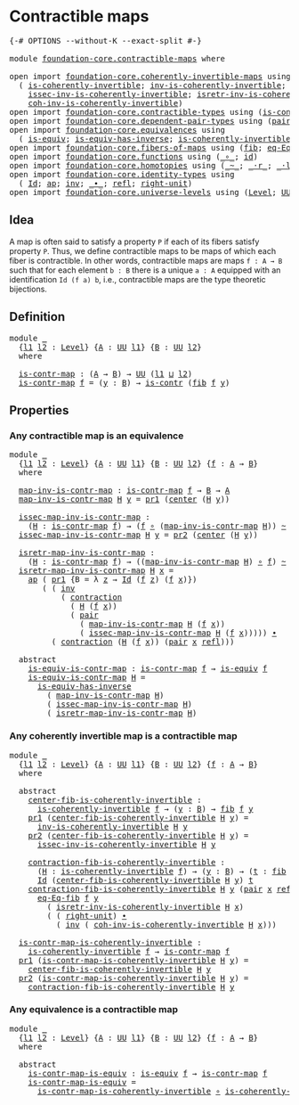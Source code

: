 # Contractible maps

<pre class="Agda"><a id="30" class="Symbol">{-#</a> <a id="34" class="Keyword">OPTIONS</a> <a id="42" class="Pragma">--without-K</a> <a id="54" class="Pragma">--exact-split</a> <a id="68" class="Symbol">#-}</a>

<a id="73" class="Keyword">module</a> <a id="80" href="foundation-core.contractible-maps.html" class="Module">foundation-core.contractible-maps</a> <a id="114" class="Keyword">where</a>

<a id="121" class="Keyword">open</a> <a id="126" class="Keyword">import</a> <a id="133" href="foundation-core.coherently-invertible-maps.html" class="Module">foundation-core.coherently-invertible-maps</a> <a id="176" class="Keyword">using</a>
  <a id="184" class="Symbol">(</a> <a id="186" href="foundation-core.coherently-invertible-maps.html#1466" class="Function">is-coherently-invertible</a><a id="210" class="Symbol">;</a> <a id="212" href="foundation-core.coherently-invertible-maps.html#1764" class="Function">inv-is-coherently-invertible</a><a id="240" class="Symbol">;</a>
    <a id="246" href="foundation-core.coherently-invertible-maps.html#1870" class="Function">issec-inv-is-coherently-invertible</a><a id="280" class="Symbol">;</a> <a id="282" href="foundation-core.coherently-invertible-maps.html#2046" class="Function">isretr-inv-is-coherently-invertible</a><a id="317" class="Symbol">;</a>
    <a id="323" href="foundation-core.coherently-invertible-maps.html#2228" class="Function">coh-inv-is-coherently-invertible</a><a id="355" class="Symbol">)</a>
<a id="357" class="Keyword">open</a> <a id="362" class="Keyword">import</a> <a id="369" href="foundation-core.contractible-types.html" class="Module">foundation-core.contractible-types</a> <a id="404" class="Keyword">using</a> <a id="410" class="Symbol">(</a><a id="411" href="foundation-core.contractible-types.html#992" class="Function">is-contr</a><a id="419" class="Symbol">;</a> <a id="421" href="foundation-core.contractible-types.html#1085" class="Function">center</a><a id="427" class="Symbol">;</a> <a id="429" href="foundation-core.contractible-types.html#1427" class="Function">contraction</a><a id="440" class="Symbol">)</a>
<a id="442" class="Keyword">open</a> <a id="447" class="Keyword">import</a> <a id="454" href="foundation-core.dependent-pair-types.html" class="Module">foundation-core.dependent-pair-types</a> <a id="491" class="Keyword">using</a> <a id="497" class="Symbol">(</a><a id="498" href="foundation-core.dependent-pair-types.html#575" class="InductiveConstructor">pair</a><a id="502" class="Symbol">;</a> <a id="504" href="foundation-core.dependent-pair-types.html#592" class="Field">pr1</a><a id="507" class="Symbol">;</a> <a id="509" href="foundation-core.dependent-pair-types.html#604" class="Field">pr2</a><a id="512" class="Symbol">)</a>
<a id="514" class="Keyword">open</a> <a id="519" class="Keyword">import</a> <a id="526" href="foundation-core.equivalences.html" class="Module">foundation-core.equivalences</a> <a id="555" class="Keyword">using</a>
  <a id="563" class="Symbol">(</a> <a id="565" href="foundation-core.equivalences.html#1542" class="Function">is-equiv</a><a id="573" class="Symbol">;</a> <a id="575" href="foundation-core.equivalences.html#2999" class="Function">is-equiv-has-inverse</a><a id="595" class="Symbol">;</a> <a id="597" href="foundation-core.equivalences.html#3630" class="Function">is-coherently-invertible-is-equiv</a><a id="630" class="Symbol">)</a>
<a id="632" class="Keyword">open</a> <a id="637" class="Keyword">import</a> <a id="644" href="foundation-core.fibers-of-maps.html" class="Module">foundation-core.fibers-of-maps</a> <a id="675" class="Keyword">using</a> <a id="681" class="Symbol">(</a><a id="682" href="foundation-core.fibers-of-maps.html#928" class="Function">fib</a><a id="685" class="Symbol">;</a> <a id="687" href="foundation-core.fibers-of-maps.html#1676" class="Function">eq-Eq-fib</a><a id="696" class="Symbol">)</a>
<a id="698" class="Keyword">open</a> <a id="703" class="Keyword">import</a> <a id="710" href="foundation-core.functions.html" class="Module">foundation-core.functions</a> <a id="736" class="Keyword">using</a> <a id="742" class="Symbol">(</a><a id="743" href="foundation-core.functions.html#407" class="Function Operator">_∘_</a><a id="746" class="Symbol">;</a> <a id="748" href="foundation-core.functions.html#309" class="Function">id</a><a id="750" class="Symbol">)</a>
<a id="752" class="Keyword">open</a> <a id="757" class="Keyword">import</a> <a id="764" href="foundation-core.homotopies.html" class="Module">foundation-core.homotopies</a> <a id="791" class="Keyword">using</a> <a id="797" class="Symbol">(</a><a id="798" href="foundation-core.homotopies.html#545" class="Function Operator">_~_</a><a id="801" class="Symbol">;</a> <a id="803" href="foundation-core.homotopies.html#2052" class="Function Operator">_·r_</a><a id="807" class="Symbol">;</a> <a id="809" href="foundation-core.homotopies.html#1846" class="Function Operator">_·l_</a><a id="813" class="Symbol">)</a>
<a id="815" class="Keyword">open</a> <a id="820" class="Keyword">import</a> <a id="827" href="foundation-core.identity-types.html" class="Module">foundation-core.identity-types</a> <a id="858" class="Keyword">using</a>
  <a id="866" class="Symbol">(</a> <a id="868" href="foundation-core.identity-types.html#1754" class="Datatype">Id</a><a id="870" class="Symbol">;</a> <a id="872" href="foundation-core.identity-types.html#3990" class="Function">ap</a><a id="874" class="Symbol">;</a> <a id="876" href="foundation-core.identity-types.html#2716" class="Function">inv</a><a id="879" class="Symbol">;</a> <a id="881" href="foundation-core.identity-types.html#2412" class="Function Operator">_∙_</a><a id="884" class="Symbol">;</a> <a id="886" href="foundation-core.identity-types.html#1807" class="InductiveConstructor">refl</a><a id="890" class="Symbol">;</a> <a id="892" href="foundation-core.identity-types.html#3061" class="Function">right-unit</a><a id="902" class="Symbol">)</a>
<a id="904" class="Keyword">open</a> <a id="909" class="Keyword">import</a> <a id="916" href="foundation-core.universe-levels.html" class="Module">foundation-core.universe-levels</a> <a id="948" class="Keyword">using</a> <a id="954" class="Symbol">(</a><a id="955" href="Agda.Primitive.html#597" class="Postulate">Level</a><a id="960" class="Symbol">;</a> <a id="962" href="foundation-core.universe-levels.html#222" class="Primitive">UU</a><a id="964" class="Symbol">;</a> <a id="966" href="Agda.Primitive.html#810" class="Primitive Operator">_⊔_</a><a id="969" class="Symbol">)</a>
</pre>
## Idea

A map is often said to satisfy a property `P` if each of its fibers satisfy property `P`. Thus, we define contractible maps to be maps of which each fiber is contractible. In other words, contractible maps are maps `f : A → B` such that for each element `b : B` there is a unique `a : A` equipped with an identification `Id (f a) b`, i.e., contractible maps are the type theoretic bijections.

## Definition

<pre class="Agda"><a id="1402" class="Keyword">module</a> <a id="1409" href="foundation-core.contractible-maps.html#1409" class="Module">_</a>
  <a id="1413" class="Symbol">{</a><a id="1414" href="foundation-core.contractible-maps.html#1414" class="Bound">l1</a> <a id="1417" href="foundation-core.contractible-maps.html#1417" class="Bound">l2</a> <a id="1420" class="Symbol">:</a> <a id="1422" href="Agda.Primitive.html#597" class="Postulate">Level</a><a id="1427" class="Symbol">}</a> <a id="1429" class="Symbol">{</a><a id="1430" href="foundation-core.contractible-maps.html#1430" class="Bound">A</a> <a id="1432" class="Symbol">:</a> <a id="1434" href="foundation-core.universe-levels.html#222" class="Primitive">UU</a> <a id="1437" href="foundation-core.contractible-maps.html#1414" class="Bound">l1</a><a id="1439" class="Symbol">}</a> <a id="1441" class="Symbol">{</a><a id="1442" href="foundation-core.contractible-maps.html#1442" class="Bound">B</a> <a id="1444" class="Symbol">:</a> <a id="1446" href="foundation-core.universe-levels.html#222" class="Primitive">UU</a> <a id="1449" href="foundation-core.contractible-maps.html#1417" class="Bound">l2</a><a id="1451" class="Symbol">}</a>
  <a id="1455" class="Keyword">where</a>

  <a id="1464" href="foundation-core.contractible-maps.html#1464" class="Function">is-contr-map</a> <a id="1477" class="Symbol">:</a> <a id="1479" class="Symbol">(</a><a id="1480" href="foundation-core.contractible-maps.html#1430" class="Bound">A</a> <a id="1482" class="Symbol">→</a> <a id="1484" href="foundation-core.contractible-maps.html#1442" class="Bound">B</a><a id="1485" class="Symbol">)</a> <a id="1487" class="Symbol">→</a> <a id="1489" href="foundation-core.universe-levels.html#222" class="Primitive">UU</a> <a id="1492" class="Symbol">(</a><a id="1493" href="foundation-core.contractible-maps.html#1414" class="Bound">l1</a> <a id="1496" href="Agda.Primitive.html#810" class="Primitive Operator">⊔</a> <a id="1498" href="foundation-core.contractible-maps.html#1417" class="Bound">l2</a><a id="1500" class="Symbol">)</a>
  <a id="1504" href="foundation-core.contractible-maps.html#1464" class="Function">is-contr-map</a> <a id="1517" href="foundation-core.contractible-maps.html#1517" class="Bound">f</a> <a id="1519" class="Symbol">=</a> <a id="1521" class="Symbol">(</a><a id="1522" href="foundation-core.contractible-maps.html#1522" class="Bound">y</a> <a id="1524" class="Symbol">:</a> <a id="1526" href="foundation-core.contractible-maps.html#1442" class="Bound">B</a><a id="1527" class="Symbol">)</a> <a id="1529" class="Symbol">→</a> <a id="1531" href="foundation-core.contractible-types.html#992" class="Function">is-contr</a> <a id="1540" class="Symbol">(</a><a id="1541" href="foundation-core.fibers-of-maps.html#928" class="Function">fib</a> <a id="1545" href="foundation-core.contractible-maps.html#1517" class="Bound">f</a> <a id="1547" href="foundation-core.contractible-maps.html#1522" class="Bound">y</a><a id="1548" class="Symbol">)</a>
</pre>
## Properties

### Any contractible map is an equivalence

<pre class="Agda"><a id="1622" class="Keyword">module</a> <a id="1629" href="foundation-core.contractible-maps.html#1629" class="Module">_</a>
  <a id="1633" class="Symbol">{</a><a id="1634" href="foundation-core.contractible-maps.html#1634" class="Bound">l1</a> <a id="1637" href="foundation-core.contractible-maps.html#1637" class="Bound">l2</a> <a id="1640" class="Symbol">:</a> <a id="1642" href="Agda.Primitive.html#597" class="Postulate">Level</a><a id="1647" class="Symbol">}</a> <a id="1649" class="Symbol">{</a><a id="1650" href="foundation-core.contractible-maps.html#1650" class="Bound">A</a> <a id="1652" class="Symbol">:</a> <a id="1654" href="foundation-core.universe-levels.html#222" class="Primitive">UU</a> <a id="1657" href="foundation-core.contractible-maps.html#1634" class="Bound">l1</a><a id="1659" class="Symbol">}</a> <a id="1661" class="Symbol">{</a><a id="1662" href="foundation-core.contractible-maps.html#1662" class="Bound">B</a> <a id="1664" class="Symbol">:</a> <a id="1666" href="foundation-core.universe-levels.html#222" class="Primitive">UU</a> <a id="1669" href="foundation-core.contractible-maps.html#1637" class="Bound">l2</a><a id="1671" class="Symbol">}</a> <a id="1673" class="Symbol">{</a><a id="1674" href="foundation-core.contractible-maps.html#1674" class="Bound">f</a> <a id="1676" class="Symbol">:</a> <a id="1678" href="foundation-core.contractible-maps.html#1650" class="Bound">A</a> <a id="1680" class="Symbol">→</a> <a id="1682" href="foundation-core.contractible-maps.html#1662" class="Bound">B</a><a id="1683" class="Symbol">}</a>
  <a id="1687" class="Keyword">where</a>
  
  <a id="1698" href="foundation-core.contractible-maps.html#1698" class="Function">map-inv-is-contr-map</a> <a id="1719" class="Symbol">:</a> <a id="1721" href="foundation-core.contractible-maps.html#1464" class="Function">is-contr-map</a> <a id="1734" href="foundation-core.contractible-maps.html#1674" class="Bound">f</a> <a id="1736" class="Symbol">→</a> <a id="1738" href="foundation-core.contractible-maps.html#1662" class="Bound">B</a> <a id="1740" class="Symbol">→</a> <a id="1742" href="foundation-core.contractible-maps.html#1650" class="Bound">A</a>
  <a id="1746" href="foundation-core.contractible-maps.html#1698" class="Function">map-inv-is-contr-map</a> <a id="1767" href="foundation-core.contractible-maps.html#1767" class="Bound">H</a> <a id="1769" href="foundation-core.contractible-maps.html#1769" class="Bound">y</a> <a id="1771" class="Symbol">=</a> <a id="1773" href="foundation-core.dependent-pair-types.html#592" class="Field">pr1</a> <a id="1777" class="Symbol">(</a><a id="1778" href="foundation-core.contractible-types.html#1085" class="Function">center</a> <a id="1785" class="Symbol">(</a><a id="1786" href="foundation-core.contractible-maps.html#1767" class="Bound">H</a> <a id="1788" href="foundation-core.contractible-maps.html#1769" class="Bound">y</a><a id="1789" class="Symbol">))</a>

  <a id="1795" href="foundation-core.contractible-maps.html#1795" class="Function">issec-map-inv-is-contr-map</a> <a id="1822" class="Symbol">:</a>
    <a id="1828" class="Symbol">(</a><a id="1829" href="foundation-core.contractible-maps.html#1829" class="Bound">H</a> <a id="1831" class="Symbol">:</a> <a id="1833" href="foundation-core.contractible-maps.html#1464" class="Function">is-contr-map</a> <a id="1846" href="foundation-core.contractible-maps.html#1674" class="Bound">f</a><a id="1847" class="Symbol">)</a> <a id="1849" class="Symbol">→</a> <a id="1851" class="Symbol">(</a><a id="1852" href="foundation-core.contractible-maps.html#1674" class="Bound">f</a> <a id="1854" href="foundation-core.functions.html#407" class="Function Operator">∘</a> <a id="1856" class="Symbol">(</a><a id="1857" href="foundation-core.contractible-maps.html#1698" class="Function">map-inv-is-contr-map</a> <a id="1878" href="foundation-core.contractible-maps.html#1829" class="Bound">H</a><a id="1879" class="Symbol">))</a> <a id="1882" href="foundation-core.homotopies.html#545" class="Function Operator">~</a> <a id="1884" href="foundation-core.functions.html#309" class="Function">id</a>
  <a id="1889" href="foundation-core.contractible-maps.html#1795" class="Function">issec-map-inv-is-contr-map</a> <a id="1916" href="foundation-core.contractible-maps.html#1916" class="Bound">H</a> <a id="1918" href="foundation-core.contractible-maps.html#1918" class="Bound">y</a> <a id="1920" class="Symbol">=</a> <a id="1922" href="foundation-core.dependent-pair-types.html#604" class="Field">pr2</a> <a id="1926" class="Symbol">(</a><a id="1927" href="foundation-core.contractible-types.html#1085" class="Function">center</a> <a id="1934" class="Symbol">(</a><a id="1935" href="foundation-core.contractible-maps.html#1916" class="Bound">H</a> <a id="1937" href="foundation-core.contractible-maps.html#1918" class="Bound">y</a><a id="1938" class="Symbol">))</a>

  <a id="1944" href="foundation-core.contractible-maps.html#1944" class="Function">isretr-map-inv-is-contr-map</a> <a id="1972" class="Symbol">:</a>
    <a id="1978" class="Symbol">(</a><a id="1979" href="foundation-core.contractible-maps.html#1979" class="Bound">H</a> <a id="1981" class="Symbol">:</a> <a id="1983" href="foundation-core.contractible-maps.html#1464" class="Function">is-contr-map</a> <a id="1996" href="foundation-core.contractible-maps.html#1674" class="Bound">f</a><a id="1997" class="Symbol">)</a> <a id="1999" class="Symbol">→</a> <a id="2001" class="Symbol">((</a><a id="2003" href="foundation-core.contractible-maps.html#1698" class="Function">map-inv-is-contr-map</a> <a id="2024" href="foundation-core.contractible-maps.html#1979" class="Bound">H</a><a id="2025" class="Symbol">)</a> <a id="2027" href="foundation-core.functions.html#407" class="Function Operator">∘</a> <a id="2029" href="foundation-core.contractible-maps.html#1674" class="Bound">f</a><a id="2030" class="Symbol">)</a> <a id="2032" href="foundation-core.homotopies.html#545" class="Function Operator">~</a> <a id="2034" href="foundation-core.functions.html#309" class="Function">id</a>
  <a id="2039" href="foundation-core.contractible-maps.html#1944" class="Function">isretr-map-inv-is-contr-map</a> <a id="2067" href="foundation-core.contractible-maps.html#2067" class="Bound">H</a> <a id="2069" href="foundation-core.contractible-maps.html#2069" class="Bound">x</a> <a id="2071" class="Symbol">=</a>
    <a id="2077" href="foundation-core.identity-types.html#3990" class="Function">ap</a> <a id="2080" class="Symbol">(</a> <a id="2082" href="foundation-core.dependent-pair-types.html#592" class="Field">pr1</a> <a id="2086" class="Symbol">{</a><a id="2087" class="Argument">B</a> <a id="2089" class="Symbol">=</a> <a id="2091" class="Symbol">λ</a> <a id="2093" href="foundation-core.contractible-maps.html#2093" class="Bound">z</a> <a id="2095" class="Symbol">→</a> <a id="2097" href="foundation-core.identity-types.html#1754" class="Datatype">Id</a> <a id="2100" class="Symbol">(</a><a id="2101" href="foundation-core.contractible-maps.html#1674" class="Bound">f</a> <a id="2103" href="foundation-core.contractible-maps.html#2093" class="Bound">z</a><a id="2104" class="Symbol">)</a> <a id="2106" class="Symbol">(</a><a id="2107" href="foundation-core.contractible-maps.html#1674" class="Bound">f</a> <a id="2109" href="foundation-core.contractible-maps.html#2069" class="Bound">x</a><a id="2110" class="Symbol">)})</a>
       <a id="2121" class="Symbol">(</a> <a id="2123" class="Symbol">(</a> <a id="2125" href="foundation-core.identity-types.html#2716" class="Function">inv</a>
           <a id="2140" class="Symbol">(</a> <a id="2142" href="foundation-core.contractible-types.html#1427" class="Function">contraction</a>
             <a id="2167" class="Symbol">(</a> <a id="2169" href="foundation-core.contractible-maps.html#2067" class="Bound">H</a> <a id="2171" class="Symbol">(</a><a id="2172" href="foundation-core.contractible-maps.html#1674" class="Bound">f</a> <a id="2174" href="foundation-core.contractible-maps.html#2069" class="Bound">x</a><a id="2175" class="Symbol">))</a>
             <a id="2191" class="Symbol">(</a> <a id="2193" href="foundation-core.dependent-pair-types.html#575" class="InductiveConstructor">pair</a>
               <a id="2213" class="Symbol">(</a> <a id="2215" href="foundation-core.contractible-maps.html#1698" class="Function">map-inv-is-contr-map</a> <a id="2236" href="foundation-core.contractible-maps.html#2067" class="Bound">H</a> <a id="2238" class="Symbol">(</a><a id="2239" href="foundation-core.contractible-maps.html#1674" class="Bound">f</a> <a id="2241" href="foundation-core.contractible-maps.html#2069" class="Bound">x</a><a id="2242" class="Symbol">))</a>
               <a id="2260" class="Symbol">(</a> <a id="2262" href="foundation-core.contractible-maps.html#1795" class="Function">issec-map-inv-is-contr-map</a> <a id="2289" href="foundation-core.contractible-maps.html#2067" class="Bound">H</a> <a id="2291" class="Symbol">(</a><a id="2292" href="foundation-core.contractible-maps.html#1674" class="Bound">f</a> <a id="2294" href="foundation-core.contractible-maps.html#2069" class="Bound">x</a><a id="2295" class="Symbol">)))))</a> <a id="2301" href="foundation-core.identity-types.html#2412" class="Function Operator">∙</a>
         <a id="2312" class="Symbol">(</a> <a id="2314" href="foundation-core.contractible-types.html#1427" class="Function">contraction</a> <a id="2326" class="Symbol">(</a><a id="2327" href="foundation-core.contractible-maps.html#2067" class="Bound">H</a> <a id="2329" class="Symbol">(</a><a id="2330" href="foundation-core.contractible-maps.html#1674" class="Bound">f</a> <a id="2332" href="foundation-core.contractible-maps.html#2069" class="Bound">x</a><a id="2333" class="Symbol">))</a> <a id="2336" class="Symbol">(</a><a id="2337" href="foundation-core.dependent-pair-types.html#575" class="InductiveConstructor">pair</a> <a id="2342" href="foundation-core.contractible-maps.html#2069" class="Bound">x</a> <a id="2344" href="foundation-core.identity-types.html#1807" class="InductiveConstructor">refl</a><a id="2348" class="Symbol">)))</a>

  <a id="2355" class="Keyword">abstract</a>
    <a id="2368" href="foundation-core.contractible-maps.html#2368" class="Function">is-equiv-is-contr-map</a> <a id="2390" class="Symbol">:</a> <a id="2392" href="foundation-core.contractible-maps.html#1464" class="Function">is-contr-map</a> <a id="2405" href="foundation-core.contractible-maps.html#1674" class="Bound">f</a> <a id="2407" class="Symbol">→</a> <a id="2409" href="foundation-core.equivalences.html#1542" class="Function">is-equiv</a> <a id="2418" href="foundation-core.contractible-maps.html#1674" class="Bound">f</a>
    <a id="2424" href="foundation-core.contractible-maps.html#2368" class="Function">is-equiv-is-contr-map</a> <a id="2446" href="foundation-core.contractible-maps.html#2446" class="Bound">H</a> <a id="2448" class="Symbol">=</a>
      <a id="2456" href="foundation-core.equivalences.html#2999" class="Function">is-equiv-has-inverse</a>
        <a id="2485" class="Symbol">(</a> <a id="2487" href="foundation-core.contractible-maps.html#1698" class="Function">map-inv-is-contr-map</a> <a id="2508" href="foundation-core.contractible-maps.html#2446" class="Bound">H</a><a id="2509" class="Symbol">)</a>
        <a id="2519" class="Symbol">(</a> <a id="2521" href="foundation-core.contractible-maps.html#1795" class="Function">issec-map-inv-is-contr-map</a> <a id="2548" href="foundation-core.contractible-maps.html#2446" class="Bound">H</a><a id="2549" class="Symbol">)</a>
        <a id="2559" class="Symbol">(</a> <a id="2561" href="foundation-core.contractible-maps.html#1944" class="Function">isretr-map-inv-is-contr-map</a> <a id="2589" href="foundation-core.contractible-maps.html#2446" class="Bound">H</a><a id="2590" class="Symbol">)</a>
</pre>
### Any coherently invertible map is a contractible map

<pre class="Agda"><a id="2662" class="Keyword">module</a> <a id="2669" href="foundation-core.contractible-maps.html#2669" class="Module">_</a>
  <a id="2673" class="Symbol">{</a><a id="2674" href="foundation-core.contractible-maps.html#2674" class="Bound">l1</a> <a id="2677" href="foundation-core.contractible-maps.html#2677" class="Bound">l2</a> <a id="2680" class="Symbol">:</a> <a id="2682" href="Agda.Primitive.html#597" class="Postulate">Level</a><a id="2687" class="Symbol">}</a> <a id="2689" class="Symbol">{</a><a id="2690" href="foundation-core.contractible-maps.html#2690" class="Bound">A</a> <a id="2692" class="Symbol">:</a> <a id="2694" href="foundation-core.universe-levels.html#222" class="Primitive">UU</a> <a id="2697" href="foundation-core.contractible-maps.html#2674" class="Bound">l1</a><a id="2699" class="Symbol">}</a> <a id="2701" class="Symbol">{</a><a id="2702" href="foundation-core.contractible-maps.html#2702" class="Bound">B</a> <a id="2704" class="Symbol">:</a> <a id="2706" href="foundation-core.universe-levels.html#222" class="Primitive">UU</a> <a id="2709" href="foundation-core.contractible-maps.html#2677" class="Bound">l2</a><a id="2711" class="Symbol">}</a> <a id="2713" class="Symbol">{</a><a id="2714" href="foundation-core.contractible-maps.html#2714" class="Bound">f</a> <a id="2716" class="Symbol">:</a> <a id="2718" href="foundation-core.contractible-maps.html#2690" class="Bound">A</a> <a id="2720" class="Symbol">→</a> <a id="2722" href="foundation-core.contractible-maps.html#2702" class="Bound">B</a><a id="2723" class="Symbol">}</a>
  <a id="2727" class="Keyword">where</a>

  <a id="2736" class="Keyword">abstract</a>
    <a id="2749" href="foundation-core.contractible-maps.html#2749" class="Function">center-fib-is-coherently-invertible</a> <a id="2785" class="Symbol">:</a>
      <a id="2793" href="foundation-core.coherently-invertible-maps.html#1466" class="Function">is-coherently-invertible</a> <a id="2818" href="foundation-core.contractible-maps.html#2714" class="Bound">f</a> <a id="2820" class="Symbol">→</a> <a id="2822" class="Symbol">(</a><a id="2823" href="foundation-core.contractible-maps.html#2823" class="Bound">y</a> <a id="2825" class="Symbol">:</a> <a id="2827" href="foundation-core.contractible-maps.html#2702" class="Bound">B</a><a id="2828" class="Symbol">)</a> <a id="2830" class="Symbol">→</a> <a id="2832" href="foundation-core.fibers-of-maps.html#928" class="Function">fib</a> <a id="2836" href="foundation-core.contractible-maps.html#2714" class="Bound">f</a> <a id="2838" href="foundation-core.contractible-maps.html#2823" class="Bound">y</a>
    <a id="2844" href="foundation-core.dependent-pair-types.html#592" class="Field">pr1</a> <a id="2848" class="Symbol">(</a><a id="2849" href="foundation-core.contractible-maps.html#2749" class="Function">center-fib-is-coherently-invertible</a> <a id="2885" href="foundation-core.contractible-maps.html#2885" class="Bound">H</a> <a id="2887" href="foundation-core.contractible-maps.html#2887" class="Bound">y</a><a id="2888" class="Symbol">)</a> <a id="2890" class="Symbol">=</a>
      <a id="2898" href="foundation-core.coherently-invertible-maps.html#1764" class="Function">inv-is-coherently-invertible</a> <a id="2927" href="foundation-core.contractible-maps.html#2885" class="Bound">H</a> <a id="2929" href="foundation-core.contractible-maps.html#2887" class="Bound">y</a>
    <a id="2935" href="foundation-core.dependent-pair-types.html#604" class="Field">pr2</a> <a id="2939" class="Symbol">(</a><a id="2940" href="foundation-core.contractible-maps.html#2749" class="Function">center-fib-is-coherently-invertible</a> <a id="2976" href="foundation-core.contractible-maps.html#2976" class="Bound">H</a> <a id="2978" href="foundation-core.contractible-maps.html#2978" class="Bound">y</a><a id="2979" class="Symbol">)</a> <a id="2981" class="Symbol">=</a>
      <a id="2989" href="foundation-core.coherently-invertible-maps.html#1870" class="Function">issec-inv-is-coherently-invertible</a> <a id="3024" href="foundation-core.contractible-maps.html#2976" class="Bound">H</a> <a id="3026" href="foundation-core.contractible-maps.html#2978" class="Bound">y</a>

    <a id="3033" href="foundation-core.contractible-maps.html#3033" class="Function">contraction-fib-is-coherently-invertible</a> <a id="3074" class="Symbol">:</a>
      <a id="3082" class="Symbol">(</a><a id="3083" href="foundation-core.contractible-maps.html#3083" class="Bound">H</a> <a id="3085" class="Symbol">:</a> <a id="3087" href="foundation-core.coherently-invertible-maps.html#1466" class="Function">is-coherently-invertible</a> <a id="3112" href="foundation-core.contractible-maps.html#2714" class="Bound">f</a><a id="3113" class="Symbol">)</a> <a id="3115" class="Symbol">→</a> <a id="3117" class="Symbol">(</a><a id="3118" href="foundation-core.contractible-maps.html#3118" class="Bound">y</a> <a id="3120" class="Symbol">:</a> <a id="3122" href="foundation-core.contractible-maps.html#2702" class="Bound">B</a><a id="3123" class="Symbol">)</a> <a id="3125" class="Symbol">→</a> <a id="3127" class="Symbol">(</a><a id="3128" href="foundation-core.contractible-maps.html#3128" class="Bound">t</a> <a id="3130" class="Symbol">:</a> <a id="3132" href="foundation-core.fibers-of-maps.html#928" class="Function">fib</a> <a id="3136" href="foundation-core.contractible-maps.html#2714" class="Bound">f</a> <a id="3138" href="foundation-core.contractible-maps.html#3118" class="Bound">y</a><a id="3139" class="Symbol">)</a> <a id="3141" class="Symbol">→</a>
      <a id="3149" href="foundation-core.identity-types.html#1754" class="Datatype">Id</a> <a id="3152" class="Symbol">(</a><a id="3153" href="foundation-core.contractible-maps.html#2749" class="Function">center-fib-is-coherently-invertible</a> <a id="3189" href="foundation-core.contractible-maps.html#3083" class="Bound">H</a> <a id="3191" href="foundation-core.contractible-maps.html#3118" class="Bound">y</a><a id="3192" class="Symbol">)</a> <a id="3194" href="foundation-core.contractible-maps.html#3128" class="Bound">t</a>
    <a id="3200" href="foundation-core.contractible-maps.html#3033" class="Function">contraction-fib-is-coherently-invertible</a> <a id="3241" href="foundation-core.contractible-maps.html#3241" class="Bound">H</a> <a id="3243" href="foundation-core.contractible-maps.html#3243" class="Bound">y</a> <a id="3245" class="Symbol">(</a><a id="3246" href="foundation-core.dependent-pair-types.html#575" class="InductiveConstructor">pair</a> <a id="3251" href="foundation-core.contractible-maps.html#3251" class="Bound">x</a> <a id="3253" href="foundation-core.identity-types.html#1807" class="InductiveConstructor">refl</a><a id="3257" class="Symbol">)</a> <a id="3259" class="Symbol">=</a>
      <a id="3267" href="foundation-core.fibers-of-maps.html#1676" class="Function">eq-Eq-fib</a> <a id="3277" href="foundation-core.contractible-maps.html#2714" class="Bound">f</a> <a id="3279" href="foundation-core.contractible-maps.html#3243" class="Bound">y</a>
        <a id="3289" class="Symbol">(</a> <a id="3291" href="foundation-core.coherently-invertible-maps.html#2046" class="Function">isretr-inv-is-coherently-invertible</a> <a id="3327" href="foundation-core.contractible-maps.html#3241" class="Bound">H</a> <a id="3329" href="foundation-core.contractible-maps.html#3251" class="Bound">x</a><a id="3330" class="Symbol">)</a>
        <a id="3340" class="Symbol">(</a> <a id="3342" class="Symbol">(</a> <a id="3344" href="foundation-core.identity-types.html#3061" class="Function">right-unit</a><a id="3354" class="Symbol">)</a> <a id="3356" href="foundation-core.identity-types.html#2412" class="Function Operator">∙</a>
          <a id="3368" class="Symbol">(</a> <a id="3370" href="foundation-core.identity-types.html#2716" class="Function">inv</a> <a id="3374" class="Symbol">(</a> <a id="3376" href="foundation-core.coherently-invertible-maps.html#2228" class="Function">coh-inv-is-coherently-invertible</a> <a id="3409" href="foundation-core.contractible-maps.html#3241" class="Bound">H</a> <a id="3411" href="foundation-core.contractible-maps.html#3251" class="Bound">x</a><a id="3412" class="Symbol">)))</a>

  <a id="3419" href="foundation-core.contractible-maps.html#3419" class="Function">is-contr-map-is-coherently-invertible</a> <a id="3457" class="Symbol">:</a> 
    <a id="3464" href="foundation-core.coherently-invertible-maps.html#1466" class="Function">is-coherently-invertible</a> <a id="3489" href="foundation-core.contractible-maps.html#2714" class="Bound">f</a> <a id="3491" class="Symbol">→</a> <a id="3493" href="foundation-core.contractible-maps.html#1464" class="Function">is-contr-map</a> <a id="3506" href="foundation-core.contractible-maps.html#2714" class="Bound">f</a>
  <a id="3510" href="foundation-core.dependent-pair-types.html#592" class="Field">pr1</a> <a id="3514" class="Symbol">(</a><a id="3515" href="foundation-core.contractible-maps.html#3419" class="Function">is-contr-map-is-coherently-invertible</a> <a id="3553" href="foundation-core.contractible-maps.html#3553" class="Bound">H</a> <a id="3555" href="foundation-core.contractible-maps.html#3555" class="Bound">y</a><a id="3556" class="Symbol">)</a> <a id="3558" class="Symbol">=</a>
    <a id="3564" href="foundation-core.contractible-maps.html#2749" class="Function">center-fib-is-coherently-invertible</a> <a id="3600" href="foundation-core.contractible-maps.html#3553" class="Bound">H</a> <a id="3602" href="foundation-core.contractible-maps.html#3555" class="Bound">y</a>
  <a id="3606" href="foundation-core.dependent-pair-types.html#604" class="Field">pr2</a> <a id="3610" class="Symbol">(</a><a id="3611" href="foundation-core.contractible-maps.html#3419" class="Function">is-contr-map-is-coherently-invertible</a> <a id="3649" href="foundation-core.contractible-maps.html#3649" class="Bound">H</a> <a id="3651" href="foundation-core.contractible-maps.html#3651" class="Bound">y</a><a id="3652" class="Symbol">)</a> <a id="3654" class="Symbol">=</a>
    <a id="3660" href="foundation-core.contractible-maps.html#3033" class="Function">contraction-fib-is-coherently-invertible</a> <a id="3701" href="foundation-core.contractible-maps.html#3649" class="Bound">H</a> <a id="3703" href="foundation-core.contractible-maps.html#3651" class="Bound">y</a>
</pre>
### Any equivalence is a contractible map

<pre class="Agda"><a id="3761" class="Keyword">module</a> <a id="3768" href="foundation-core.contractible-maps.html#3768" class="Module">_</a>
  <a id="3772" class="Symbol">{</a><a id="3773" href="foundation-core.contractible-maps.html#3773" class="Bound">l1</a> <a id="3776" href="foundation-core.contractible-maps.html#3776" class="Bound">l2</a> <a id="3779" class="Symbol">:</a> <a id="3781" href="Agda.Primitive.html#597" class="Postulate">Level</a><a id="3786" class="Symbol">}</a> <a id="3788" class="Symbol">{</a><a id="3789" href="foundation-core.contractible-maps.html#3789" class="Bound">A</a> <a id="3791" class="Symbol">:</a> <a id="3793" href="foundation-core.universe-levels.html#222" class="Primitive">UU</a> <a id="3796" href="foundation-core.contractible-maps.html#3773" class="Bound">l1</a><a id="3798" class="Symbol">}</a> <a id="3800" class="Symbol">{</a><a id="3801" href="foundation-core.contractible-maps.html#3801" class="Bound">B</a> <a id="3803" class="Symbol">:</a> <a id="3805" href="foundation-core.universe-levels.html#222" class="Primitive">UU</a> <a id="3808" href="foundation-core.contractible-maps.html#3776" class="Bound">l2</a><a id="3810" class="Symbol">}</a> <a id="3812" class="Symbol">{</a><a id="3813" href="foundation-core.contractible-maps.html#3813" class="Bound">f</a> <a id="3815" class="Symbol">:</a> <a id="3817" href="foundation-core.contractible-maps.html#3789" class="Bound">A</a> <a id="3819" class="Symbol">→</a> <a id="3821" href="foundation-core.contractible-maps.html#3801" class="Bound">B</a><a id="3822" class="Symbol">}</a>
  <a id="3826" class="Keyword">where</a>
  
  <a id="3837" class="Keyword">abstract</a>
    <a id="3850" href="foundation-core.contractible-maps.html#3850" class="Function">is-contr-map-is-equiv</a> <a id="3872" class="Symbol">:</a> <a id="3874" href="foundation-core.equivalences.html#1542" class="Function">is-equiv</a> <a id="3883" href="foundation-core.contractible-maps.html#3813" class="Bound">f</a> <a id="3885" class="Symbol">→</a> <a id="3887" href="foundation-core.contractible-maps.html#1464" class="Function">is-contr-map</a> <a id="3900" href="foundation-core.contractible-maps.html#3813" class="Bound">f</a>
    <a id="3906" href="foundation-core.contractible-maps.html#3850" class="Function">is-contr-map-is-equiv</a> <a id="3928" class="Symbol">=</a>
      <a id="3936" href="foundation-core.contractible-maps.html#3419" class="Function">is-contr-map-is-coherently-invertible</a> <a id="3974" href="foundation-core.functions.html#407" class="Function Operator">∘</a> <a id="3976" href="foundation-core.equivalences.html#3630" class="Function">is-coherently-invertible-is-equiv</a>
</pre>